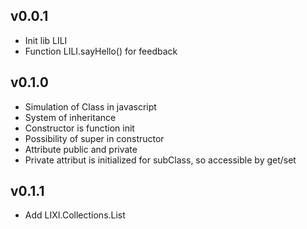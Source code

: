 
## v0.0.1

  * Init lib LILI
  * Function LILI.sayHello() for feedback


## v0.1.0

  * Simulation of Class in javascript
  * System of inheritance
  * Constructor is function init
  * Possibility of super in constructor
  * Attribute public and private
  * Private attribut is initialized for subClass, so accessible by get/set


## v0.1.1

  * Add LIXI.Collections.List
